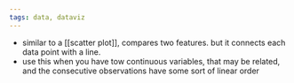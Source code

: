 ```yaml
---
tags: data, dataviz
---
```


- similar to a [[scatter plot]], compares two features. but it connects each data point with a line.
- use this when you have tow continuous variables, that may be related, and the consecutive observations have some sort of linear order